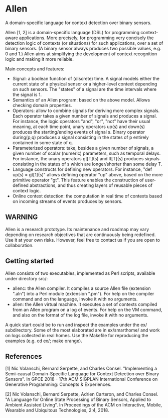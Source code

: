 # Allen
A domain-specific language for context detection over binary sensors.

Allen [1, 2] is a domain-specific language (DSL) for programming context-aware applications. More precisely, for programming very concisely the detection logic of contexts (or situations) for such applications, over a set of binary sensors. (A binary sensor always produces two possible values, e.g. 0 and 1.)
Allen aims at simplifying the development of context recognition logic and making it more reliable.

Main concepts and features:
* Signal: a boolean function of (discrete) time. A signal models either the current state of a physical sensor or a higher-level context depending on such sensors. The "states" of a signal are the time intervals where the signal is 1.
* Semantics of an Allen program: based on the above model. Allows checking domain properties.
* Operators: allow to combine signals for deriving more complex signals. Each operator takes a given number of signals and produces a signal. For instance, the logic operators "and", "or", "not" have their usual meaning, at each time point, unary operators up(s) and down(s) produces the starting/ending events of signal s. Binary operator during(p,q) produces a signal consisting in the states of p entirely contained in some state of q.
* Parameterized operators: take, besides a given number of signals, a given number of scalar (numeric) parameters, such as temporal delays. For instance, the unary operators gt\[T\](s) and lt\[T\](s) produces signals consisting in the states of s which are longer/shorter than some delay T.
* Language constructs for defining new operators. For instance, "def up(s) = gt\[1\](s)" allows defining operator "up" above, based on the more primitive operator "gt". This feature enables the construction of user-defined abstractions, and thus creating layers of reusable pieces of context logic.
* Online context detection: the computation in real time of contexts based on incoming streams of events produces by sensors.

## WARNING
Allen is a research prototype. Its maintenance and roadmap may vary depending on research objectives that are continuously being redefined. Use it at your own risks. However, feel free to contact us if you are open to collaboration.

## Getting started

Allen consists of two executables, implemented as Perl scripts, available under directory src/:
* allenc: the Allen compiler. It compiles a source Allen file (extension ".aln") into a Perl module (extension ".pm"). For help on the compiler command and on the language, invoke it with no arguments.
* allen: the Allen virtual machine. It executes a set of contexts compiled from an Allen program on a log of events. For help on the VM command, and also on the format of the log file, invoke it with no arguments.

A quick start could be to run and inspect the examples under the ex/ subdirectory. Some of the most elaborated are in ex/smarthome/ and work on logs collected in real homes. Use the Makefile for reproducing the examples (e.g. cd ex/; make orange).

## References

[1] Nic Volanschi, Bernard Serpette, and Charles Consel.
"Implementing a Semi-causal Domain-Specific Language for Context Detection over Binary Sensors".
In GPCE 2018 - 17th ACM SIGPLAN International Conference on Generative Programming: Concepts & Experiences.

[2] Nic Volanschi, Bernard Serpette, Adrien Carteron, and Charles Consel.
"A Language for Online State Processing of Binary Sensors, Applied to Ambient Assisted Living".
In Proceedings of the ACM on Interactive, Mobile, Wearable and Ubiquitous Technologies, 2:4, 2018.
